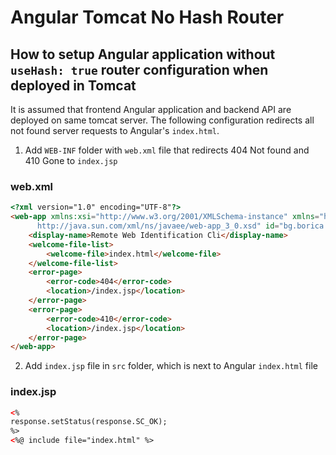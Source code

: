 # Angular Tomcat No Hash Router

## How to setup Angular application without ```useHash: true``` router configuration when deployed in Tomcat

It is assumed that frontend Angular application and backend API are deployed on same tomcat server.
The following configuration redirects all not found server requests to Angular's ```index.html```.

1.  Add ```WEB-INF``` folder with ```web.xml``` file that redirects 404 Not found and 410 Gone to ```index.jsp```

### web.xml
```HTML
<?xml version="1.0" encoding="UTF-8"?>
<web-app xmlns:xsi="http://www.w3.org/2001/XMLSchema-instance" xmlns="http://java.sun.com/xml/ns/javaee" xsi:schemaLocation="http://java.sun.com/xml/ns/javaee 
      http://java.sun.com/xml/ns/javaee/web-app_3_0.xsd" id="bg.borica.remoteid.webidv.cli" version="3.0">
	<display-name>Remote Web Identification Cli</display-name>
	<welcome-file-list>
		<welcome-file>index.html</welcome-file>
	</welcome-file-list>
	<error-page>
		<error-code>404</error-code>
		<location>/index.jsp</location>
	</error-page>
	<error-page>
		<error-code>410</error-code>
		<location>/index.jsp</location>
	</error-page>
</web-app>
```

2.  Add ```index.jsp``` file in ```src``` folder, which is next to Angular ```index.html``` file
  
### index.jsp

```HTML
<%
response.setStatus(response.SC_OK);
%>
<%@ include file="index.html" %>
````